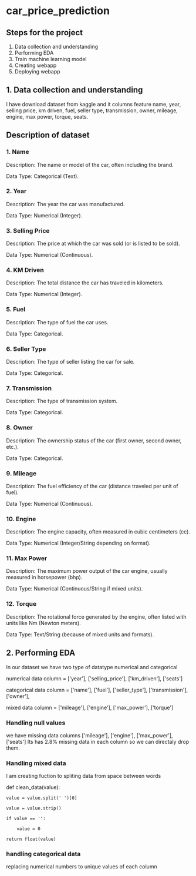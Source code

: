 # car_price_prediction

## Steps for the project
1. Data collection and understanding
2. Performing EDA
3. Train machine learning model
4. Creating webapp
5. Deploying webapp

## 1. Data collection and understanding
I have download dataset from kaggle and it columns feature name,	year, selling price, km driven,	fuel,	seller type, transmission,	owner,	mileage,	engine, max power,	torque, seats.
## Description of dataset
### 1. Name
Description: The name or model of the car, often including the brand.

Data Type: Categorical (Text).

### 2. Year
Description: The year the car was manufactured.

Data Type: Numerical (Integer).

### 3. Selling Price
Description: The price at which the car was sold (or is listed to be sold).

Data Type: Numerical (Continuous).

### 4. KM Driven
Description: The total distance the car has traveled in kilometers.

Data Type: Numerical (Integer).

### 5. Fuel
Description: The type of fuel the car uses.

Data Type: Categorical.

### 6. Seller Type
Description: The type of seller listing the car for sale.

Data Type: Categorical.

### 7. Transmission
Description: The type of transmission system.

Data Type: Categorical.

### 8. Owner
Description: The ownership status of the car (first owner, second owner, etc.).

Data Type: Categorical.

### 9. Mileage
Description: The fuel efficiency of the car (distance traveled per unit of fuel).

Data Type: Numerical (Continuous).

### 10. Engine
Description: The engine capacity, often measured in cubic centimeters (cc).

Data Type: Numerical (Integer/String depending on format).

### 11. Max Power
Description: The maximum power output of the car engine, usually measured in horsepower (bhp).

Data Type: Numerical (Continuous/String if mixed units).

### 12. Torque
Description: The rotational force generated by the engine, often listed with units like Nm (Newton meters).

Data Type: Text/String (because of mixed units and formats).


## 2. Performing EDA
In our dataset we have two type of datatype numerical and categorical 

numerical data column = ['year'], ['selling_price'], ['km_driven'], ['seats']

categorical data column = ['name'], ['fuel'], ['seller_type'], ['transmission'], ['owner'], 

mixed data column =  ['mileage'], ['engine'], ['max_power'], ['torque']

### Handling null values
we have missing data columns ['mileage'], ['engine'], ['max_power'], ['seats']
Its has 2.8% missing data in each column so we can directaly drop them.
### Handling mixed data
I am creating fuction to spliting data from space between words

def clean_data(value):

    value = value.split(' ')[0]
    
    value = value.strip()
    
    if value == '':
        
        value = 0
    
    return float(value)

### handling categorical data
replacing numerical numbers to unique values of each column





